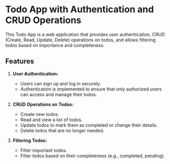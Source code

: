 # Todo App with Authentication and CRUD Operations

This Todo App is a web application that provides user authentication, CRUD (Create, Read, Update, Delete) operations on todos, and allows filtering todos based on importance and completeness.

## Features

1. **User Authentication:**
   - Users can sign up and log in securely.
   - Authentication is implemented to ensure that only authorized users can access and manage their todos.

2. **CRUD Operations on Todos:**
   - Create new todos.
   - Read and view a list of todos.
   - Update todos to mark them as completed or change their details.
   - Delete todos that are no longer needed.

3. **Filtering Todos:**
   - Filter important todos.
   - Filter todos based on their completeness (e.g., completed, pending).

